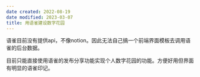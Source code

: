 ```yaml
---
date created: 2022-08-19
date modified: 2023-03-07
title: 用语雀建设数字花园
---
```


语雀目前没有提供api，不像notion。因此无法自己搞一个前端界面模板去调用语雀的后台数据。

目前只能直接使用语雀的发布分享功能实现个人数字花园的功能。方便好用但界面有明显的语雀印记。
